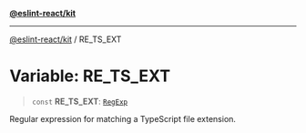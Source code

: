 [**@eslint-react/kit**](../README.md)

***

[@eslint-react/kit](../README.md) / RE\_TS\_EXT

# Variable: RE\_TS\_EXT

> `const` **RE\_TS\_EXT**: [`RegExp`](https://developer.mozilla.org/docs/Web/JavaScript/Reference/Global_Objects/RegExp)

Regular expression for matching a TypeScript file extension.
